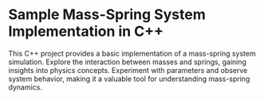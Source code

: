 # Sample Mass-Spring System Implementation in C++

This C++ project provides a basic implementation of a mass-spring system simulation. Explore the interaction between masses and springs, gaining insights into physics concepts. Experiment with parameters and observe system behavior, making it a valuable tool for understanding mass-spring dynamics.
